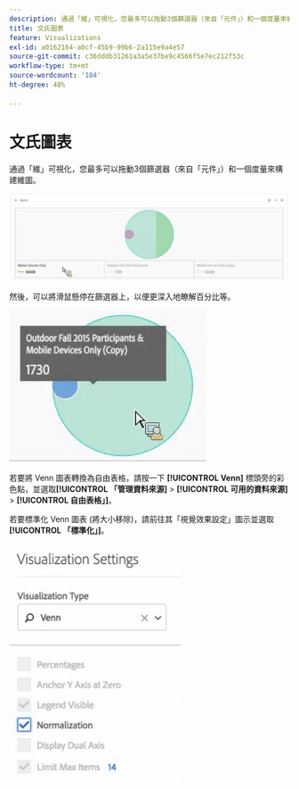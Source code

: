 ```yaml
---
description: 通過「維」可視化，您最多可以拖動3個篩選器（來自「元件」）和一個度量來構建維圖。
title: 文氏圖表
feature: Visualizations
exl-id: a0162164-a0cf-45b9-99b6-2a115e9a4e57
source-git-commit: c36dddb31261a3a5e37be9c4566f5e7ec212f53c
workflow-type: tm+mt
source-wordcount: '104'
ht-degree: 48%

---
```


# 文氏圖表

通過「維」可視化，您最多可以拖動3個篩選器（來自「元件」）和一個度量來構建維圖。

![](assets/venn.png)

然後，可以將滑鼠懸停在篩選器上，以便更深入地瞭解百分比等。

![](assets/venn_hover.png)

若要將 Venn 圖表轉換為自由表格，請按一下 **[!UICONTROL Venn]** 標頭旁的彩色點，並選取&#x200B;**[!UICONTROL 「管理資料來源]** > **[!UICONTROL 可用的資料來源]** > **[!UICONTROL 自由表格」]**。

若要標準化 Venn 圖表 (將大小移除)，請前往其「視覺效果設定」圖示並選取&#x200B;**[!UICONTROL 「標準化」]**。

![](assets/normalization.png)
